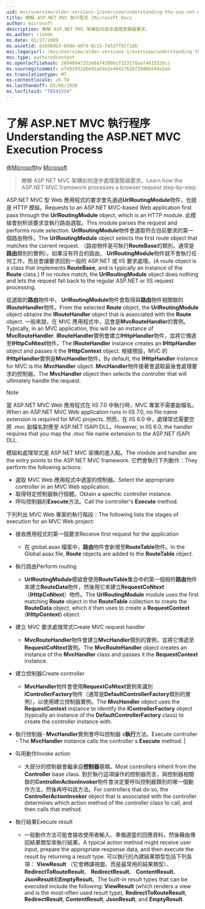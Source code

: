 ```yaml
---
uid: mvc/overview/older-versions-1/overview/understanding-the-asp-net-mvc-execution-process
title: 瞭解 ASP.NET MVC 執行程式 |Microsoft Docs
author: microsoft
description: 瞭解 ASP.NET MVC 架構如何逐步處理瀏覽器要求。
ms.author: riande
ms.date: 01/27/2009
ms.assetid: d1608db3-660d-4079-8c15-f452ff01f1db
msc.legacyurl: /mvc/overview/older-versions-1/overview/understanding-the-asp-net-mvc-execution-process
msc.type: authoredcontent
ms.openlocfilehash: 28940947253e0af43886cf1231f8aaf4615526cc
ms.sourcegitcommit: e7e91932a6e91a63e2e46417626f39d6b244a3ab
ms.translationtype: MT
ms.contentlocale: zh-TW
ms.lasthandoff: 03/06/2020
ms.locfileid: "78541514"
---
```

# <a name="understanding-the-aspnet-mvc-execution-process"></a><span data-ttu-id="41295-103">了解 ASP.NET MVC 執行程序</span><span class="sxs-lookup"><span data-stu-id="41295-103">Understanding the ASP.NET MVC Execution Process</span></span>

<span data-ttu-id="41295-104">由[Microsoft](https://github.com/microsoft)</span><span class="sxs-lookup"><span data-stu-id="41295-104">by [Microsoft](https://github.com/microsoft)</span></span>

> <span data-ttu-id="41295-105">瞭解 ASP.NET MVC 架構如何逐步處理瀏覽器要求。</span><span class="sxs-lookup"><span data-stu-id="41295-105">Learn how the ASP.NET MVC framework processes a browser request step-by-step.</span></span>

<span data-ttu-id="41295-106">ASP.NET MVC 型 Web 應用程式的要求會先通過**UrlRoutingModule**物件，也就是 HTTP 模組。</span><span class="sxs-lookup"><span data-stu-id="41295-106">Requests to an ASP.NET MVC-based Web application first pass through the **UrlRoutingModule** object, which is an HTTP module.</span></span> <span data-ttu-id="41295-107">此模組會剖析該要求並執行路由選取。</span><span class="sxs-lookup"><span data-stu-id="41295-107">This module parses the request and performs route selection.</span></span> <span data-ttu-id="41295-108">**UrlRoutingModule**物件會選取符合目前要求的第一個路由物件。</span><span class="sxs-lookup"><span data-stu-id="41295-108">The **UrlRoutingModule** object selects the first route object that matches the current request.</span></span> <span data-ttu-id="41295-109">（路由物件是可執行**RouteBase**的類別，通常是**路由**類別的實例）。如果沒有符合的路由， **UrlRoutingModule**物件就不會執行任何工作，而且會讓要求回到一般的 ASP.NET 或 IIS 要求處理。</span><span class="sxs-lookup"><span data-stu-id="41295-109">(A route object is a class that implements **RouteBase**, and is typically an instance of the **Route** class.) If no routes match, the **UrlRoutingModule** object does nothing and lets the request fall back to the regular ASP.NET or IIS request processing.</span></span>

<span data-ttu-id="41295-110">從選取的**路由**物件中， **UrlRoutingModule**物件會取得與**路由**物件相關聯的**IRouteHandler**物件。</span><span class="sxs-lookup"><span data-stu-id="41295-110">From the selected **Route** object, the **UrlRoutingModule** object obtains the **IRouteHandler** object that is associated with the **Route** object.</span></span> <span data-ttu-id="41295-111">一般來說，在 MVC 應用程式中，這會是**MvcRouteHandler**的實例。</span><span class="sxs-lookup"><span data-stu-id="41295-111">Typically, in an MVC application, this will be an instance of **MvcRouteHandler**.</span></span> <span data-ttu-id="41295-112">**IRouteHandler**實例會建立**IHttpHandler**物件，並將它傳遞至**IHttpCoNtext**物件。</span><span class="sxs-lookup"><span data-stu-id="41295-112">The **IRouteHandler** instance creates an **IHttpHandler** object and passes it the **IHttpContext** object.</span></span> <span data-ttu-id="41295-113">根據預設，MVC 的**IHttpHandler**實例是**MvcHandler**物件。</span><span class="sxs-lookup"><span data-stu-id="41295-113">By default, the **IHttpHandler** instance for MVC is the **MvcHandler** object.</span></span> <span data-ttu-id="41295-114">**MvcHandler**物件接著會選取最後會處理要求的控制器。</span><span class="sxs-lookup"><span data-stu-id="41295-114">The **MvcHandler** object then selects the controller that will ultimately handle the request.</span></span>

> [!NOTE]
> <span data-ttu-id="41295-115">當 ASP.NET MVC Web 應用程式在 IIS 7.0 中執行時，MVC 專案不需要副檔名。</span><span class="sxs-lookup"><span data-stu-id="41295-115">When an ASP.NET MVC Web application runs in IIS 7.0, no file name extension is required for MVC projects.</span></span> <span data-ttu-id="41295-116">然而，在 IIS 6.0 中，處理常式需要您將 .mvc 副檔名對應至 ASP.NET ISAPI DLL。</span><span class="sxs-lookup"><span data-stu-id="41295-116">However, in IIS 6.0, the handler requires that you map the .mvc file name extension to the ASP.NET ISAPI DLL.</span></span>

<span data-ttu-id="41295-117">模組和處理常式是 ASP.NET MVC 架構的進入點。</span><span class="sxs-lookup"><span data-stu-id="41295-117">The module and handler are the entry points to the ASP.NET MVC framework.</span></span> <span data-ttu-id="41295-118">它們會執行下列動作：</span><span class="sxs-lookup"><span data-stu-id="41295-118">They perform the following actions:</span></span>

- <span data-ttu-id="41295-119">選取 MVC Web 應用程式中適當的控制器。</span><span class="sxs-lookup"><span data-stu-id="41295-119">Select the appropriate controller in an MVC Web application.</span></span>
- <span data-ttu-id="41295-120">取得特定控制器執行個體。</span><span class="sxs-lookup"><span data-stu-id="41295-120">Obtain a specific controller instance.</span></span>
- <span data-ttu-id="41295-121">呼叫控制器的**Execute**方法。</span><span class="sxs-lookup"><span data-stu-id="41295-121">Call the controller's **Execute** method.</span></span>

<span data-ttu-id="41295-122">下列列出 MVC Web 專案的執行階段：</span><span class="sxs-lookup"><span data-stu-id="41295-122">The following lists the stages of execution for an MVC Web project:</span></span>

- <span data-ttu-id="41295-123">接收應用程式的第一個要求</span><span class="sxs-lookup"><span data-stu-id="41295-123">Receive first request for the application</span></span> 

    - <span data-ttu-id="41295-124">在 global.asax 檔案中，**路由**物件會新增至**RouteTable**物件。</span><span class="sxs-lookup"><span data-stu-id="41295-124">In the Global.asax file, **Route** objects are added to the **RouteTable** object.</span></span>
- <span data-ttu-id="41295-125">執行路由</span><span class="sxs-lookup"><span data-stu-id="41295-125">Perform routing</span></span> 

    - <span data-ttu-id="41295-126">**UrlRoutingModule**模組會使用**RouteTable**集合中的第一個相符**路由**物件來建立**RouteData**物件，然後用它來建立**RequestCoNtext** （**IHttpCoNtext**）物件。</span><span class="sxs-lookup"><span data-stu-id="41295-126">The **UrlRoutingModule** module uses the first matching **Route** object in the **RouteTable** collection to create the **RouteData** object, which it then uses to create a **RequestContext** (**IHttpContext**) object.</span></span>
- <span data-ttu-id="41295-127">建立 MVC 要求處理常式</span><span class="sxs-lookup"><span data-stu-id="41295-127">Create MVC request handler</span></span> 

    - <span data-ttu-id="41295-128">**MvcRouteHandler**物件會建立**MvcHandler**類別的實例，並將它傳遞至**RequestCoNtext**實例。</span><span class="sxs-lookup"><span data-stu-id="41295-128">The **MvcRouteHandler** object creates an instance of the **MvcHandler** class and passes it the **RequestContext** instance.</span></span>
- <span data-ttu-id="41295-129">建立控制器</span><span class="sxs-lookup"><span data-stu-id="41295-129">Create controller</span></span> 

    - <span data-ttu-id="41295-130">**MvcHandler**物件會使用**RequestCoNtext**實例來識別**IControllerFactory**物件（通常是**DefaultControllerFactory**類別的實例），以使用建立控制器實例。</span><span class="sxs-lookup"><span data-stu-id="41295-130">The **MvcHandler** object uses the **RequestContext** instance to identify the **IControllerFactory** object (typically an instance of the **DefaultControllerFactory** class) to create the controller instance with.</span></span>
- <span data-ttu-id="41295-131">執行控制器- **MvcHandler**實例會呼叫控制器 s**執行**方法。</span><span class="sxs-lookup"><span data-stu-id="41295-131">Execute controller - The **MvcHandler** instance calls the controller s **Execute** method.</span></span> |
- <span data-ttu-id="41295-132">叫用動作</span><span class="sxs-lookup"><span data-stu-id="41295-132">Invoke action</span></span> 

    - <span data-ttu-id="41295-133">大部分的控制器會繼承自**控制器**基類。</span><span class="sxs-lookup"><span data-stu-id="41295-133">Most controllers inherit from the **Controller** base class.</span></span> <span data-ttu-id="41295-134">對於執行這項操作的控制器而言，與控制器相關聯的**ControllerActionInvoker**物件會決定要呼叫控制器類別的哪一個動作方法，然後再呼叫該方法。</span><span class="sxs-lookup"><span data-stu-id="41295-134">For controllers that do so, the **ControllerActionInvoker** object that is associated with the controller determines which action method of the controller class to call, and then calls that method.</span></span>
- <span data-ttu-id="41295-135">執行結果</span><span class="sxs-lookup"><span data-stu-id="41295-135">Execute result</span></span> 

    - <span data-ttu-id="41295-136">一般動作方法可能會接收使用者輸入、準備適當的回應資料，然後藉由傳回結果類型來執行結果。</span><span class="sxs-lookup"><span data-stu-id="41295-136">A typical action method might receive user input, prepare the appropriate response data, and then execute the result by returning a result type.</span></span> <span data-ttu-id="41295-137">可以執行的內建結果類型包括下列各項： **ViewResult** （它會轉譯視圖，而是最常用的結果類型）、 **RedirectToRouteResult**、 **RedirectResult**、 **ContentResult**、 **JsonResult**和**EmptyResult**。</span><span class="sxs-lookup"><span data-stu-id="41295-137">The built-in result types that can be executed include the following: **ViewResult** (which renders a view and is the most-often used result type), **RedirectToRouteResult**, **RedirectResult**, **ContentResult**, **JsonResult**, and **EmptyResult**.</span></span>
